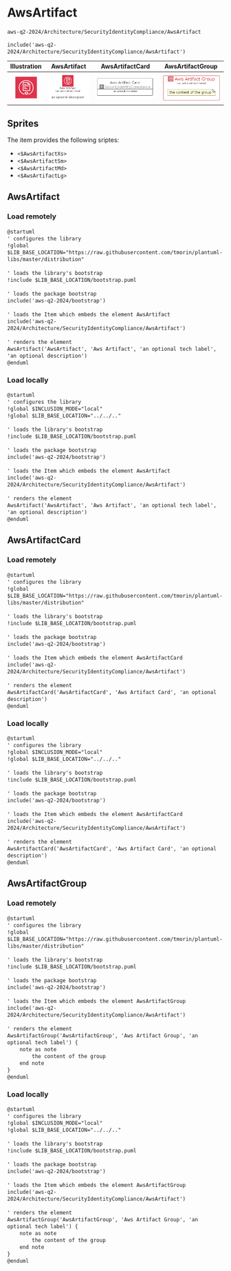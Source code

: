 # AwsArtifact


```text
aws-q2-2024/Architecture/SecurityIdentityCompliance/AwsArtifact
```

```text
include('aws-q2-2024/Architecture/SecurityIdentityCompliance/AwsArtifact')
```



| Illustration | AwsArtifact | AwsArtifactCard | AwsArtifactGroup |
| :---: | :---: | :---: | :---: |
| ![illustration for Illustration](../../../aws-q2-2024/Architecture/SecurityIdentityCompliance/AwsArtifact.png) | ![illustration for AwsArtifact](../../../aws-q2-2024/Architecture/SecurityIdentityCompliance/AwsArtifact.Local.png) | ![illustration for AwsArtifactCard](../../../aws-q2-2024/Architecture/SecurityIdentityCompliance/AwsArtifactCard.Local.png) | ![illustration for AwsArtifactGroup](../../../aws-q2-2024/Architecture/SecurityIdentityCompliance/AwsArtifactGroup.Local.png) |



## Sprites
The item provides the following sriptes:

- `<$AwsArtifactXs>`
- `<$AwsArtifactSm>`
- `<$AwsArtifactMd>`
- `<$AwsArtifactLg>`





## AwsArtifact

### Load remotely
```plantuml
@startuml
' configures the library
!global $LIB_BASE_LOCATION="https://raw.githubusercontent.com/tmorin/plantuml-libs/master/distribution"

' loads the library's bootstrap
!include $LIB_BASE_LOCATION/bootstrap.puml

' loads the package bootstrap
include('aws-q2-2024/bootstrap')

' loads the Item which embeds the element AwsArtifact
include('aws-q2-2024/Architecture/SecurityIdentityCompliance/AwsArtifact')

' renders the element
AwsArtifact('AwsArtifact', 'Aws Artifact', 'an optional tech label', 'an optional description')
@enduml
```

### Load locally
```plantuml
@startuml
' configures the library
!global $INCLUSION_MODE="local"
!global $LIB_BASE_LOCATION="../../.."

' loads the library's bootstrap
!include $LIB_BASE_LOCATION/bootstrap.puml

' loads the package bootstrap
include('aws-q2-2024/bootstrap')

' loads the Item which embeds the element AwsArtifact
include('aws-q2-2024/Architecture/SecurityIdentityCompliance/AwsArtifact')

' renders the element
AwsArtifact('AwsArtifact', 'Aws Artifact', 'an optional tech label', 'an optional description')
@enduml
```

## AwsArtifactCard

### Load remotely
```plantuml
@startuml
' configures the library
!global $LIB_BASE_LOCATION="https://raw.githubusercontent.com/tmorin/plantuml-libs/master/distribution"

' loads the library's bootstrap
!include $LIB_BASE_LOCATION/bootstrap.puml

' loads the package bootstrap
include('aws-q2-2024/bootstrap')

' loads the Item which embeds the element AwsArtifactCard
include('aws-q2-2024/Architecture/SecurityIdentityCompliance/AwsArtifact')

' renders the element
AwsArtifactCard('AwsArtifactCard', 'Aws Artifact Card', 'an optional description')
@enduml
```

### Load locally
```plantuml
@startuml
' configures the library
!global $INCLUSION_MODE="local"
!global $LIB_BASE_LOCATION="../../.."

' loads the library's bootstrap
!include $LIB_BASE_LOCATION/bootstrap.puml

' loads the package bootstrap
include('aws-q2-2024/bootstrap')

' loads the Item which embeds the element AwsArtifactCard
include('aws-q2-2024/Architecture/SecurityIdentityCompliance/AwsArtifact')

' renders the element
AwsArtifactCard('AwsArtifactCard', 'Aws Artifact Card', 'an optional description')
@enduml
```

## AwsArtifactGroup

### Load remotely
```plantuml
@startuml
' configures the library
!global $LIB_BASE_LOCATION="https://raw.githubusercontent.com/tmorin/plantuml-libs/master/distribution"

' loads the library's bootstrap
!include $LIB_BASE_LOCATION/bootstrap.puml

' loads the package bootstrap
include('aws-q2-2024/bootstrap')

' loads the Item which embeds the element AwsArtifactGroup
include('aws-q2-2024/Architecture/SecurityIdentityCompliance/AwsArtifact')

' renders the element
AwsArtifactGroup('AwsArtifactGroup', 'Aws Artifact Group', 'an optional tech label') {
    note as note
        the content of the group
    end note
}
@enduml
```

### Load locally
```plantuml
@startuml
' configures the library
!global $INCLUSION_MODE="local"
!global $LIB_BASE_LOCATION="../../.."

' loads the library's bootstrap
!include $LIB_BASE_LOCATION/bootstrap.puml

' loads the package bootstrap
include('aws-q2-2024/bootstrap')

' loads the Item which embeds the element AwsArtifactGroup
include('aws-q2-2024/Architecture/SecurityIdentityCompliance/AwsArtifact')

' renders the element
AwsArtifactGroup('AwsArtifactGroup', 'Aws Artifact Group', 'an optional tech label') {
    note as note
        the content of the group
    end note
}
@enduml
```

